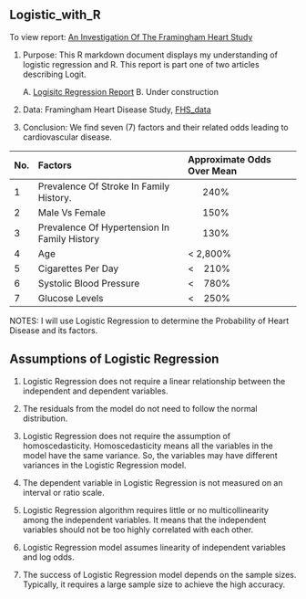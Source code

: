 ## Logistic_with_R

To view report: [An Investigation Of The Framingham Heart Study](https://github.com/mccurcio/Logistic_with_R/blob/main/2022-fhs-logit-report.pdf)

1. Purpose: This R markdown document displays my understanding of logistic regression and R. This report is part one of two articles describing Logit. 
  
    A. [Logisitc Regression Report](https://mccurcio.github.io/Logistic_with_R/2022-01-03-fhs-logit-report.html)
    B. Under construction
2. Data: Framingham Heart Disease Study, [FHS_data](https://github.com/mccurcio/Logistic_with_R/blob/main/fhds_dataset.zip)
3. Conclusion: We find seven (7) factors and their related odds leading to cardiovascular disease.

| No. | Factors                                      | Approximate Odds Over Mean               |
| :-- | :------------------------------------------- | :--------------------------------------- |
| 1   | Prevalence Of Stroke In Family History.      | &nbsp;&nbsp;&nbsp;&nbsp;&nbsp;&nbsp;240% |
| 2   | Male Vs Female                               | &nbsp;&nbsp;&nbsp;&nbsp;&nbsp;&nbsp;150% |
| 3   | Prevalence Of Hypertension In Family History | &nbsp;&nbsp;&nbsp;&nbsp;&nbsp;&nbsp;130% |
| 4   | Age                                          | < 2,800%                                 |
| 5   | Cigarettes Per Day                           | < &nbsp;&nbsp;&nbsp;210%                 |
| 6   | Systolic Blood Pressure                      | < &nbsp;&nbsp;&nbsp;780%                 |
| 7   | Glucose Levels                               | < &nbsp;&nbsp;&nbsp;250%                 |


NOTES: I will use Logistic Regression to determine the Probability of Heart Disease and its factors.


## Assumptions of Logistic Regression

1.	Logistic Regression does not require a linear relationship between the independent and dependent variables. 

2.	The residuals from the model do not need to follow the normal distribution.

3.	Logistic Regression does not require the assumption of homoscedasticity. Homoscedasticity means all the variables in the model have the same variance. So, the variables may have different variances in the Logistic Regression model.

4.	The dependent variable in Logistic Regression is not measured on an interval or ratio scale.

5.	Logistic Regression algorithm requires little or no multicollinearity among the independent variables. It means that the independent variables should not be too highly correlated with each other.

6.	Logistic Regression model assumes linearity of independent variables and log odds.

7.	The success of Logistic Regression model depends on the sample sizes. Typically, it requires a large sample size to achieve the high accuracy.



